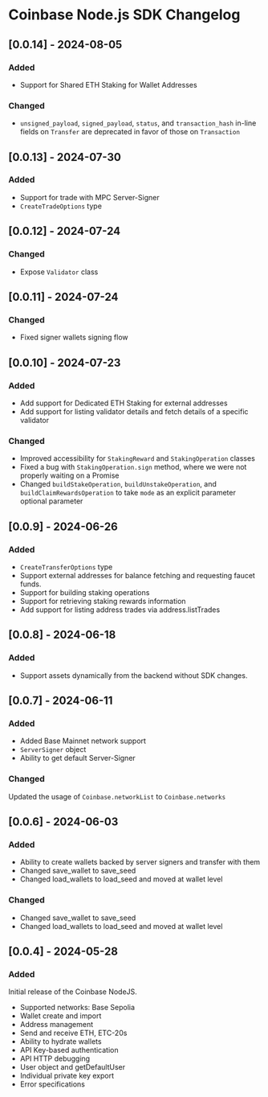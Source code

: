 # Coinbase Node.js SDK Changelog

## [0.0.14] - 2024-08-05

### Added

- Support for Shared ETH Staking for Wallet Addresses

### Changed

- `unsigned_payload`, `signed_payload`, `status`, and `transaction_hash` in-line fields on `Transfer` are deprecated in favor of those on `Transaction`

## [0.0.13] - 2024-07-30

### Added

- Support for trade with MPC Server-Signer
- `CreateTradeOptions` type

## [0.0.12] - 2024-07-24

### Changed
- Expose `Validator` class

## [0.0.11] - 2024-07-24

### Changed
- Fixed signer wallets signing flow

## [0.0.10] - 2024-07-23

### Added

- Add support for Dedicated ETH Staking for external addresses
- Add support for listing validator details and fetch details of a specific validator

### Changed
- Improved accessibility for `StakingReward` and `StakingOperation` classes
- Fixed a bug with `StakingOperation.sign` method, where we were not properly waiting on a Promise
- Changed `buildStakeOperation`, `buildUnstakeOperation`, and `buildClaimRewardsOperation` to take `mode` as an explicit parameter optional parameter

## [0.0.9] - 2024-06-26

### Added

- `CreateTransferOptions` type
- Support external addresses for balance fetching and requesting faucet funds.
- Support for building staking operations
- Support for retrieving staking rewards information
- Add support for listing address trades via address.listTrades

## [0.0.8] - 2024-06-18

### Added

- Support assets dynamically from the backend without SDK changes.

## [0.0.7] - 2024-06-11

### Added

- Added Base Mainnet network support
- `ServerSigner` object
- Ability to get default Server-Signer

### Changed

Updated the usage of `Coinbase.networkList` to `Coinbase.networks`

## [0.0.6] - 2024-06-03

### Added

- Ability to create wallets backed by server signers and transfer with them
- Changed save_wallet to save_seed
- Changed load_wallets to load_seed and moved at wallet level

### Changed

- Changed save_wallet to save_seed
- Changed load_wallets to load_seed and moved at wallet level

## [0.0.4] - 2024-05-28

### Added

Initial release of the Coinbase NodeJS.

- Supported networks: Base Sepolia
- Wallet create and import
- Address management
- Send and receive ETH, ETC-20s
- Ability to hydrate wallets
- API Key-based authentication
- API HTTP debugging
- User object and getDefaultUser
- Individual private key export
- Error specifications
